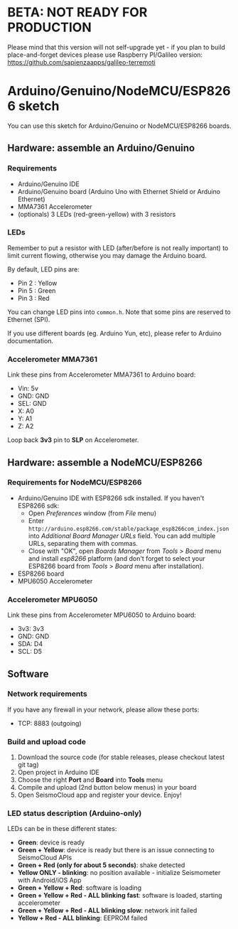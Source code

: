 # BETA: NOT READY FOR PRODUCTION

Please mind that this version will not self-upgrade yet - if you plan to build place-and-forget devices please use Raspberry PI/Galileo version: https://github.com/sapienzaapps/galileo-terremoti

# Arduino/Genuino/NodeMCU/ESP8266 sketch

You can use this sketch for Arduino/Genuino or NodeMCU/ESP8266 boards.

## Hardware: assemble an Arduino/Genuino

### Requirements

* Arduino/Genuino IDE
* Arduino/Genuino board (Arduino Uno with Ethernet Shield or Arduino Ethernet)
* MMA7361 Accelerometer
* (optionals) 3 LEDs (red-green-yellow) with 3 resistors

### LEDs

Remember to put a resistor with LED (after/before is not really important) to limit
current flowing, otherwise you may damage the Arduino board.

By default, LED pins are:

* Pin 2 : Yellow
* Pin 5 : Green
* Pin 3 : Red

You can change LED pins into `common.h`. Note that some pins are reserved to Ethernet (SPI).

If you use different boards (eg. Arduino Yun, etc), please refer to Arduino documentation.

### Accelerometer MMA7361

Link these pins from Accelerometer MMA7361 to Arduino board:

* Vin: 5v
* GND: GND
* SEL: GND
* X: A0
* Y: A1
* Z: A2

Loop back **3v3** pin to **SLP** on Accelerometer.

## Hardware: assemble a NodeMCU/ESP8266

### Requirements for NodeMCU/ESP8266

* Arduino/Genuino IDE with ESP8266 sdk installed. If you haven't ESP8266 sdk:
	* Open *Preferences* window (from *File* menu)
	* Enter `http://arduino.esp8266.com/stable/package_esp8266com_index.json` into *Additional Board Manager URLs* field. You can add multiple URLs, separating them with commas.
	* Close with "OK", open *Boards Manager* from *Tools* > *Board* menu and install *esp8266* platform (and don't forget to select your ESP8266 board from *Tools* > *Board* menu after installation).
* ESP8266 board
* MPU6050 Accelerometer

### Accelerometer MPU6050

Link these pins from Accelerometer MPU6050 to Arduino board:

* 3v3: 3v3
* GND: GND
* SDA: D4
* SCL: D5

## Software

### Network requirements

If you have any firewall in your network, please allow these ports:

* TCP: 8883 (outgoing)

### Build and upload code

1. Download the source code (for stable releases, please checkout latest git tag)
2. Open project in Arduino IDE
3. Choose the right **Port** and **Board** into **Tools** menu
4. Compile and upload (2nd button below menus) in your board
5. Open SeismoCloud app and register your device. Enjoy!

### LED status description (Arduino-only)

LEDs can be in these different states:

* **Green**: device is ready
* **Green + Yellow**: device is ready but there is an issue connecting to SeismoCloud APIs
* **Green + Red (only for about 5 seconds)**: shake detected
* **Yellow ONLY - blinking**: no position available - initialize Seismometer with Android/iOS App
* **Green + Yellow + Red**: software is loading
* **Green + Yellow + Red - ALL blinking fast**: software is loaded, starting accelerometer
* **Green + Yellow + Red - ALL blinking slow**: network init failed
* **Yellow + Red - ALL blinking**: EEPROM failed

